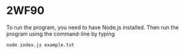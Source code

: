 # 2WF90

To run the program, you need to have Node.js installed.
Then run the program using the command-line by typing
```
node index.js example.txt
```
